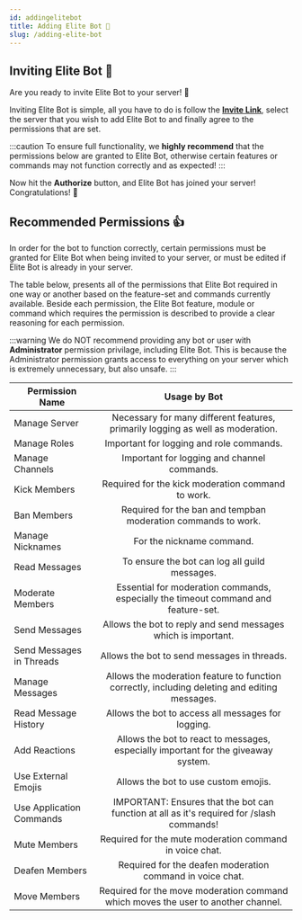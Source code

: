 ```yaml
---
id: addingelitebot
title: Adding Elite Bot 🛬
slug: /adding-elite-bot
---
```


## Inviting Elite Bot 👋
Are you ready to invite Elite Bot to your server! 👀

Inviting Elite Bot is simple, all you have to do is follow the **[Invite Link](https://discord.com/oauth2/authorize?client_id=723275350922100840&permissions=1376969370742&scope=bot%20applications.commands "Discord OAuth2")**, select the server that you wish to add Elite Bot to and finally agree to the permissions that are set.

:::caution
To ensure full functionality, we **highly recommend** that the permissions below are granted to Elite Bot, otherwise certain features or commands may not function correctly and as expected!
:::

Now hit the **Authorize** button, and Elite Bot has joined your server! Congratulations! 🎉

## Recommended Permissions 👍
In order for the bot to function correctly, certain permissions must be granted for Elite Bot when being invited to your server, or must be edited if Elite Bot is already in your server.

The table below, presents all of the permissions that Elite Bot required in one way or another based on the feature-set and commands currently available. Beside each permission, the Elite Bot feature, module or command which requires the permission is described to provide a clear reasoning for each permission.

:::warning
We do NOT recommend providing any bot or user with **Administrator** permission privilage, including Elite Bot. This is because the Administrator permission grants access to everything on your server which is extremely unnecessary, but also unsafe.
:::

| Permission Name        |      Usage by Bot      |
| ------------- | :-----------: |
| Manage Server | Necessary for many different features, primarily logging as well as moderation.  |
| Manage Roles | Important for logging and role commands. |
| Manage Channels | Important for logging and channel commands. |
| Kick Members | Required for the kick moderation command to work. |
| Ban Members | Required for the ban and tempban moderation commands to work. |
| Manage Nicknames | For the nickname command. |
| Read Messages | To ensure the bot can log all guild messages. |
| Moderate Members | Essential for moderation commands, especially the timeout command and feature-set. |
| Send Messages | Allows the bot to reply and send messages which is important. |
| Send Messages in Threads | Allows the bot to send messages in threads. |
| Manage Messages | Allows the moderation feature to function correctly, including deleting and editing messages. |
| Read Message History | Allows the bot to access all messages for logging. |
| Add Reactions | Allows the bot to react to messages, especially important for the giveaway system. |
| Use External Emojis | Allows the bot to use custom emojis. |
| Use Application Commands | IMPORTANT: Ensures that the bot can function at all as it's required for /slash commands! |
| Mute Members | Required for the mute moderation command in voice chat. |
| Deafen Members | Required for the deafen moderation command in voice chat. |
| Move Members | Required for the move moderation command which moves the user to another channel. |